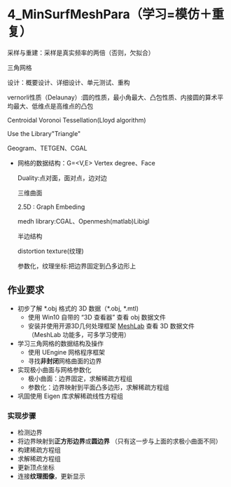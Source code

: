 # 4_MinSurfMeshPara（学习=模仿＋重复）

采样与重建：采样是真实频率的两倍（否则，欠拟合）

三角网格

设计：概要设计、详细设计、单元测试、重构

vernorli性质（Delaunay）:圆的性质，最小角最大、凸包性质、内接圆的算术平均最大、低维点是高维点的凸包

Centroidal Voronoi Tessellation(Lloyd algorithm)

Use the Library"Triangle"

Geogram、TETGEN、CGAL

* 网格的数据结构：G=<V,E> Vertex degree、Face

  Duality:点对面，面对点，边对边

  

  三维曲面

  2.5D : Graph Embeding

  medh library:CGAL、Openmesh(matlab)Libigl

  半边结构

  distortion texture(纹理)

  参数化，纹理坐标:把边界固定到凸多边形上

## 作业要求

- 初步了解 \*.obj 格式的 3D 数据（\*.obj, \*.mtl)
  - 使用 Win10 自带的 “3D 查看器” 查看 obj 数据文件
  - 安装并使用开源3D几何处理框架 [MeshLab](http://www.meshlab.net) 查看 3D 数据文件 （MeshLab 功能多，可多学习使用）
- 学习三角网格的数据结构及操作
  - 使用 UEngine 网格程序框架
  - 寻找**非封闭**网格曲面的边界
- 实现极小曲面与网格参数化
  - 极小曲面：边界固定，求解稀疏方程组
  - 参数化：边界映射到平面凸多边形，求解稀疏方程组
- 巩固使用 Eigen 库求解稀疏线性方程组

### 实现步骤

- 检测边界
- 将边界映射到**正方形边界**或**圆边界** （只有这一步与上面的求极小曲面不同）
- 构建稀疏方程组
- 求解稀疏方程组
- 更新顶点坐标
- 连接**纹理图像**，更新显示